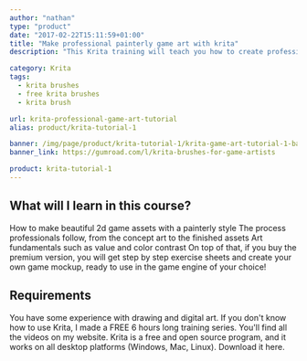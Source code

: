 ```yaml
---
author: "nathan"
type: "product"
date: "2017-02-22T15:11:59+01:00"
title: "Make professional painterly game art with krita"
description: "This Krita training will teach you how to create professional painterly game art with the open source painting program Krita."

category: Krita
tags:
  - krita brushes
  - free krita brushes
  - krita brush

url: krita-professional-game-art-tutorial
alias: product/krita-tutorial-1

banner: /img/page/product/krita-tutorial-1/krita-game-art-tutorial-1-banner.jpg
banner_link: https://gumroad.com/l/krita-brushes-for-game-artists

product: krita-tutorial-1
---
```


## What will I learn in this course?

How to make beautiful 2d game assets with a painterly style
The process professionals follow, from the concept art to the finished assets
Art fundamentals such as value and color contrast
On top of that, if you buy the premium version, you will get step by step exercise sheets and create your own game mockup, ready to use in the game engine of your choice!

## Requirements

You have some experience with drawing and digital art.
If you don't know how to use Krita, I made a FREE 6 hours long training series. You'll find all the videos on my website.
Krita is a free and open source program, and it works on all desktop platforms (Windows, Mac, Linux). Download it here.
